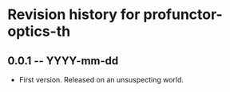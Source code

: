 # Revision history for profunctor-optics-th

## 0.0.1  -- YYYY-mm-dd

* First version. Released on an unsuspecting world.

